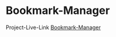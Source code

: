 # Bookmark-Manager

Project-Live-Link [Bookmark-Manager](https://bookmark-manager-gules.vercel.app/)

